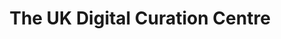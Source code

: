 ---
abstract: null
creators:
- Day, Michael
date: null
document_url: https://services.phaidra.univie.ac.at/api/object/o:295019/download
grand_parent: iPRES
institutions: []
keywords:
- beijing
landing_page_url: https://phaidra.univie.ac.at/o:295019
language: eng
layout: publication
license: CC BY-SA 3.0 AT
notes_url: null
parent: iPRES 2004
publication_type: presentation
size: 61580
slides_url: null
source_name: iPRES
title: The UK Digital Curation Centre
year: 2004
---